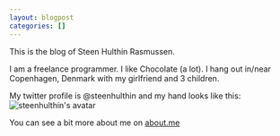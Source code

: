 ```yaml
---
layout: blogpost
categories: []
---
```


This is the blog of Steen Hulthin Rasmussen.

I am a freelance programmer. I like Chocolate (a lot). I hang out in/near Copenhagen, Denmark with my girlfriend and 3 children.

My twitter profile is @steenhulthin and my hand looks like this: <img src="http://2.gravatar.com/avatar/e166578fc3ab451096c07e0553b58061" alt="steenhulthin's avatar" />

You can see a bit more about me on <a href="http://about.me/steenhulthin" title="about.me" target="about.me">about.me</a>
